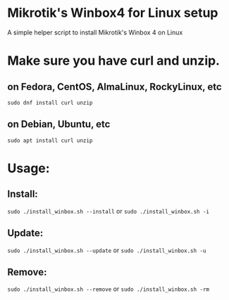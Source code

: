 # Mikrotik's Winbox4 for Linux setup
A simple helper script to install Mikrotik's Winbox 4 on Linux

# Make sure you have curl and unzip.

## on Fedora, CentOS, AlmaLinux, RockyLinux, etc
`sudo dnf install curl unzip`

## on Debian, Ubuntu, etc
`sudo apt install curl unzip`

# Usage:
## Install:
`sudo ./install_winbox.sh --install` or `sudo ./install_winbox.sh -i`

## Update:
`sudo ./install_winbox.sh --update` or `sudo ./install_winbox.sh -u`

## Remove:
`sudo ./install_winbox.sh --remove` or `sudo ./install_winbox.sh -rm`